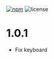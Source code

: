 [npm-badge]: https://img.shields.io/npm/v/react-native-searchable-dropdown.svg?colorB=ff6d00
[npm-url]: https://npmjs.com/package/react-native-searchable-dropdown
[license-badge]: https://img.shields.io/npm/l/react-native-searchable-dropdown.svg?colorB=448aff

[![npm][npm-badge]][npm-url]
![license][license-badge]

# 1.0.1
* Fix keyboard

